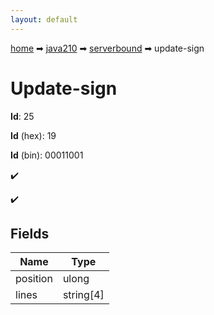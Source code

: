```yaml
---
layout: default
---
```


[home](/) ➡ [java210](/protocol/java210) ➡ [serverbound](/protocol/java210/serverbound) ➡ update-sign

# Update-sign

**Id**: 25

**Id** (hex): 19

**Id** (bin): 00011001

✔️

✔️

## Fields

Name | Type
---|---
position | ulong
lines | string[4]

